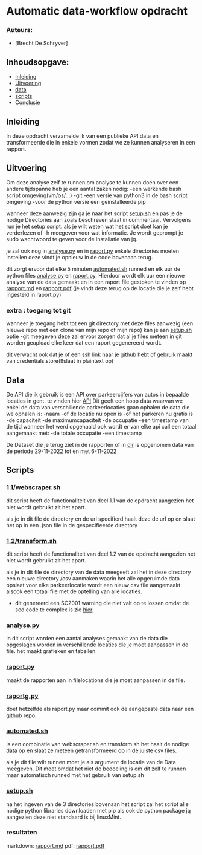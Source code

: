 # Automatic data-workflow opdracht
### Auteurs:
 - [Brecht De Schryver]
## Inhoudsopgave:
 - [Inleiding](#inleiding)
 - [Uitvoering](#uitvoering)
 - [data](#data)
 - [scripts](#resultaten)
 - [Conclusie](#conclusie)
## Inleiding
In deze opdracht verzamelde ik van een publieke API data en transformeerde die in enkele vormen zodat we ze kunnen analyseren in een rapport.
## Uitvoering
Om deze analyse zelf te runnen om analyse te kunnen doen over een andere tijdspanne heb je een aantal zaken nodig:
-een werkende bash script omgeving(vm/os/...)
-git
-een versie van python3 in de bash script omgeving
-voor de python versie een geinstalleerde pip

wanneer deze aanwezig zijn ga je naar het script [setup.sh](https://github.com/BrechtDeSchryver/iataak/blob/main/data-workflow/scripts/setup.sh) en pas je de nodige Directories aan zoals beschreven staat in commentaar. Vervolgens run je het setup script. als je wilt weten wat het script doet kan je verderlezen of -h meegeven voor wat informatie. Je wordt geprompt je sudo wachtwoord te geven voor de installatie van jq.

je zal ook nog in [analyse.py](https://github.com/BrechtDeSchryver/iataak/blob/main/data-workflow/scripts/analyse.py) en in [raport.py](https://github.com/BrechtDeSchryver/iataak/blob/main/data-workflow/scripts/report.py) enkele directories moeten instellen deze vindt je opnieuw in de code bovenaan terug. 

dit zorgt ervoor dat elke 5 minuten [automated.sh](https://github.com/BrechtDeSchryver/iataak/blob/main/data-workflow/scripts/automated.sh) runned en elk uur de python files [analyse.py](https://github.com/BrechtDeSchryver/iataak/blob/main/data-workflow/scripts/analyse.py) en [raport.py](https://github.com/BrechtDeSchryver/iataak/blob/main/data-workflow/scripts/report.py). Hierdoor wordt elk uur een nieuwe analyse van de data gemaakt en in een raport file gestoken te vinden op [rapport.md](https://github.com/BrechtDeSchryver/iataak/blob/main/data-workflow/rapport.md) en [rapport.pdf](https://github.com/BrechtDeSchryver/iataak/blob/main/data-workflow/rapport.pdf) (je vindt deze terug op de locatie die je zelf hebt ingesteld in raport.py)

### extra : toegang tot git 
wanneer je toegang hebt tot een git directory met deze files aanwezig (een nieuwe repo met een clone van mijn repo of mijn repo) kan je aan [setup.sh](https://github.com/BrechtDeSchryver/iataak/blob/main/data-workflow/scripts/setup.sh) optie -git meegeven deze zal ervoor zorgen dat al je files meteen in git worden geupload elke keer dat een raport gegenereerd wordt.

dit verwacht ook dat je of een ssh link naar je github hebt of gebruik maakt van credentials.store(!!slaat in plaintext op)
## Data

De API die ik gebruik is een API over parkeercijfers van autos in bepaalde locaties in gent. te vinden hier [API](https://data.stad.gent/api/records/1.0/search/?dataset=bezetting-parkeergarages-real-time&q=&rows=20&facet=name&facet=lastupdate&facet=description&facet=categorie)
Dit geeft een hoop data waarvan we enkel de data van verschillende parkeerlocaties gaan ophalen de data die we ophalen is:
-naam 
-of de locatie nu open is
-of het parkeren nu gratis is
-de capaciteit
-de maximumcapaciteit
-de occupatie 
-een timestamp van de tijd wanneer het werd opgehaald
ook wordt er van elke api call een totaal aangemaakt met:
-de totale occupatie
-een timestamp

De Dataset die je terug ziet in de rapporten of in [dir](https://github.com/BrechtDeSchryver/iataak/blob/main/data-workflow/Data) is opgenomen data van de periode 29-11-2022 tot en met 6-11-2022
## Scripts
### [1.1/webscraper.sh](https://github.com/BrechtDeSchryver/iataak/blob/main/data-workflow/scripts/1.1/webscraper.sh)
dit script heeft de functionaliteit van deel 1.1 van de opdracht aangezien het niet wordt gebruikt zit het apart.

als je in dit file de directory en de url specifierd haalt deze de url op en slaat het op in een .json file in de gespecifieerde directory
### [1.2/transform.sh](https://github.com/BrechtDeSchryver/iataak/blob/main/data-workflow/scripts/transform.sh)
dit script heeft de functionaliteit van deel 1.2 van de opdracht aangezien het niet wordt gebruikt zit het apart.

als je in dit file de directory van de data meegeeft zal het in deze directory een nieuwe directory /csv aanmaken waarin het alle opgeruimde data opslaat voor elke parkeerlocatie wordt een nieuw csv file aangemaakt alsook een totaal file met de optelling van alle locaties.
 - dit genereerd een SC2001 warning die niet valt op te lossen omdat de sed code te complex is zie [hier](https://www.shellcheck.net/wiki/SC2001)

### [analyse.py](https://github.com/BrechtDeSchryver/iataak/blob/main/data-workflow/scripts/analyse.py)
in dit script worden een aantal analyses gemaakt van de data die opgeslagen worden in verschillende locaties die je moet aanpassen in de file. het maakt grafieken en tabellen.

### [raport.py](https://github.com/BrechtDeSchryver/iataak/blob/main/data-workflow/scripts/raport.py)
maakt de rapporten aan in filelocations die je moet aanpassen in de file.

### [raportg.py](https://github.com/BrechtDeSchryver/iataak/blob/main/data-workflow/scripts/raportg.py)
doet hetzelfde als raport.py maar commit ook de aangepaste data naar een github repo.

### [automated.sh](https://github.com/BrechtDeSchryver/iataak/blob/main/data-workflow/scripts/automated.sh)
is een combinatie van webscraper.sh en transform.sh het haalt de nodige data op en slaat ze meteen getransformeerd op in de juiste csv files.

als je dit file wilt runnen moet je als argument de locatie van de Data meegeven. Dit moet omdat het niet de bedoeling is om dit zelf te runnen maar automatisch runned met het gebruik van setup.sh
### [setup.sh](https://github.com/BrechtDeSchryver/iataak/blob/main/data-workflow/scripts/setup.sh)
na het ingeven van de 3 directories bovenaan het script zal het script alle nodige python libraries downloaden met pip als ook de python package jq aangezien deze niet standaard is bij linuxMint.
### resultaten
markdown:
[rapport.md](https://github.com/BrechtDeSchryver/iataak/blob/main/data-workflow/rapport.md)
pdf:
[rapport.pdf](https://github.com/BrechtDeSchryver/iataak/blob/main/data-workflow/rapport.md)
